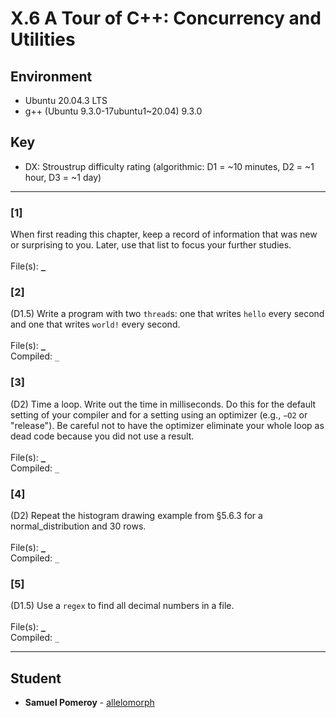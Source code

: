 # X.6 A Tour of C++: Concurrency and Utilities

## Environment
- Ubuntu 20.04.3 LTS
- g++ (Ubuntu 9.3.0-17ubuntu1~20.04) 9.3.0

## Key
- DX: Stroustrup difficulty rating (algorithmic: D1 = ~10 minutes, D2 = ~1 hour, D3 = ~1 day)

---

### \[1\]
When first reading this chapter, keep a record of information that was new or surprising to you. Later, use that list to focus your further studies.\
\
File(s): [`_`](./)

### \[2\]
(D1.5) Write a program with two `thread`s: one that writes `hello` every second and one that writes `world!` every second.\
\
File(s): [`_`](./)\
Compiled: `_`

### \[3\]
(D2) Time a loop. Write out the time in milliseconds. Do this for the default setting of your compiler and for a setting using an optimizer (e.g., `−O2` or "release"). Be careful not to have the optimizer eliminate your whole loop as dead code because you did not use a result.\
\
File(s): [`_`](./)\
Compiled: `_`

### \[4\]
(D2) Repeat the histogram drawing example from §5.6.3 for a normal_distribution and 30 rows.\
\
File(s): [`_`](./)\
Compiled: `_`

### \[5\]
(D1.5) Use a `regex` to find all decimal numbers in a file.\
\
File(s): [`_`](./)\
Compiled: `_`

---

## Student
* **Samuel Pomeroy** - [allelomorph](github.com/allelomorph)